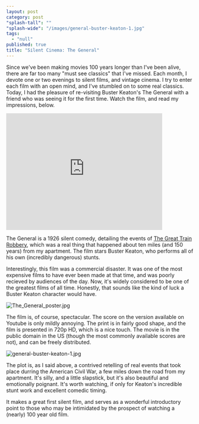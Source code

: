 ```yaml
---
layout: post
category: post
"splash-tall": ""
"splash-wide": "/images/general-buster-keaton-1.jpg"
tags: 
  - "null"
published: true
title: "Silent Cinema: The General"
---
```




Since we've been making movies 100 years longer than I've been alive, there are far too many "must see classics" that I've missed. Each month, I devote one or two evenings to silent films, and vintage cinema. I try to enter each film with an open mind, and I've stumbled on to some real classics. Today, I had the pleasure of re-visiting Buster Keaton's The General with a friend who was seeing it for the first time. Watch the film, and read my impressions, below. 

<iframe width="420" height="315" src="https://www.youtube.com/embed/x2X58JcO9G4" frameborder="0" allowfullscreen="true" style="max-width:100%;"></iframe>

The General is a 1926 silent comedy, detailing the events of [The Great Train Robbery](https://en.wikipedia.org/wiki/Great_Locomotive_Chase), which was a real thing that happened about ten miles (and 150 years) from my apartment. The film stars Buster Keaton, who performs all of his own (incredibly dangerous) stunts. 

Interestingly, this film was a commercial disaster. It was one of the most expensive films to have ever been made at that time, and was poorly recieved by audiences of the day. Now, it's widely considered to be one of the greatest films of all time. Honestly, that sounds like the kind of luck a Buster Keaton character would have. 

![The_General_poster.jpg]({{site.baseurl}}/images/The_General_poster.jpg)


The film is, of course, spectacular. The score on the version available on Youtube is only mildly annoying. The print is in fairly good shape, and the film is presented in 720p HD, which is a nice touch. The movie is in the public domain in the US (though the most commonly available scores are not), and can be freely distributed. 

![general-buster-keaton-1.jpg]({{site.baseurl}}/images/general-buster-keaton-1.jpg)

The plot is, as I said above, a contrived retelling of real events that took place durring the American Civil War, a few miles down the road from my apartment. It's silly, and a little slapstick, but it's also beautiful and emotionally poignant. It's worth watching, if only for Keaton's incredible stunt work and excellent comedic timing. 

It makes a great first silent film, and serves as a wonderful introductory point to those who may be intimidated by the prospect of watching a (nearly) 100 year old film.
